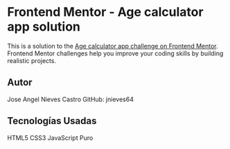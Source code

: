# Frontend Mentor - Age calculator app solution

This is a solution to the [Age calculator app challenge on Frontend Mentor](https://www.frontendmentor.io/challenges/age-calculator-app-dF9DFFpj-Q). Frontend Mentor challenges help you improve your coding skills by building realistic projects. 

## Autor
Jose Angel Nieves Castro
GitHub: jnieves64

## Tecnologías Usadas 
HTML5
CSS3
JavaScript Puro